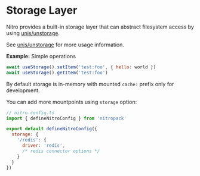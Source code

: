 # Storage Layer

Nitro provides a built-in storage layer that can abstract filesystem access by using [unjs/unstorage](https://github.com/unjs/unstorage).

See [unjs/unstorage](https://github.com/unjs/unstorage) for more usage information.

**Example:** Simple operations

```js
await useStorage().setItem('test:foo', { hello: world })
await useStorage().getItem('test:foo')
```


By default storage is in-memory with mounted `cache:` prefix only for development.

You can add more mountpoints using `storage` option:

```js
// nitro.config.ts
import { defineNitroConfig } from 'nitropack'

export default defineNitroConfig({
  storage: {
    '/redis': {
      driver: 'redis',
      /* redis connector options */
    }
  }
})
```
